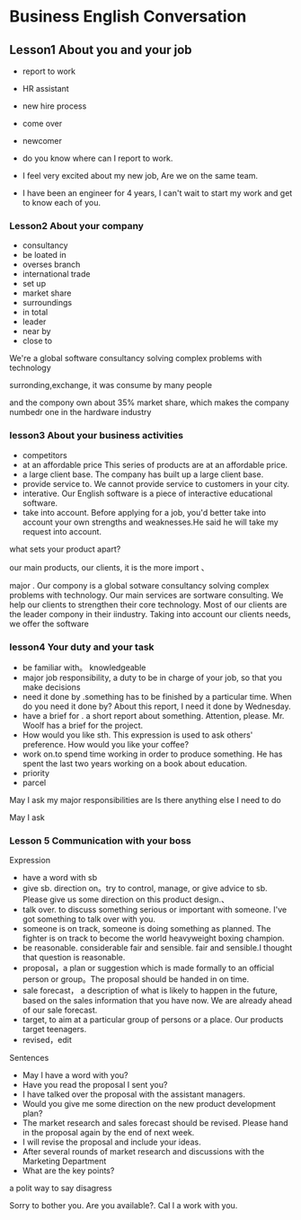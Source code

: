 # Business English Conversation

## Lesson1 About you and your job 

- report to work
- HR assistant
- new hire process
- come over
- newcomer

- do you know where can I report to work.

- I feel very excited about my new job, Are we on the same team.
- I have been an engineer for 4 years, I can't wait to start my work and get to know each of you.


### Lesson2 About your company

- consultancy
- be loated in 
- overses branch
- international trade
- set up 
- market share
- surroundings
- in total
- leader
- near by
- close to 

We're a global software consultancy solving complex problems with technology

surronding,exchange, 
it was consume by many people

and the compony own about 35% market share, which makes the company numbedr one in the hardware industry


### lesson3 About your business activities

- competitors
- at an affordable price This series of products are at an affordable price. 
- a large client base. The company has built up a large client base.
- provide service to. We cannot provide service to customers in your city.
- interative. Our English software is a piece of interactive educational software.
- take into account. Before applying for a job, you'd better take into account your own strengths and weaknesses.He said he will take my request into account.


what sets your product apart?



our main products, our clients, 
it is the more import
、

major
.
Our compony is a global sotware consultancy solving complex problems with technology. Our main services are sortware consulting. We help our clients to strengthen their core technology. Most of our clients are the leader compony in their iindustry. Taking into account our clients needs, we offer the software


### lesson4 Your duty and your task

- be familiar with。 knowledgeable
- major job responsibility, a duty to be in charge of your job, so that you make decisions
- need it done by .something has to be finished by a particular time. When do you need it done by? About this report, I need it done by Wednesday.
- have a brief for . a short report about something. Attention, please. Mr. Woolf has a brief for the project.
- How would you like sth. This expression is used to ask others' preference. How would you like your coffee?
- work on.to spend time working in order to produce something. He has spent the last two years working on a book about education.
- priority
- parcel

May I ask my major responsibilities are 
Is there anything else I need to do 




May I ask


### Lesson 5 Communication with your boss

Expression

- have a word with sb
- give sb. direction on。try to control, manage, or give advice to sb. Please give us some direction on this product design.、
- talk over. to discuss something serious or important with someone. I've got something to talk over with you.
- someone is on track, someone is doing something as planned. The fighter is on track to become the world heavyweight boxing champion.
- be reasonable. considerable fair and sensible. fair and sensible.I thought that question is reasonable.
- proposal，a plan or suggestion which is made formally to an official person or group。The proposal should be handed in on time.
- sale forecast， a description of what is likely to happen in the future, based on the sales information that you have now. We are already ahead of our sale forecast.
- target, to aim at a particular group of persons or a place. Our products target teenagers.
- revised，edit

Sentences

- May I have a word with you?
- Have you read the proposal I sent you?
- I have talked over the proposal with the assistant managers.
- Would you give me some direction on the new product development plan?
- The market research and sales forecast should be revised. Please hand in the proposal again by the end of next week.
- I will revise the proposal and include your ideas.
- After several rounds of market research and discussions with the Marketing Department
- What are the key points?

a polit way to say disagress

Sorry to bother you. Are you available?.
Cal I a work with you.

























